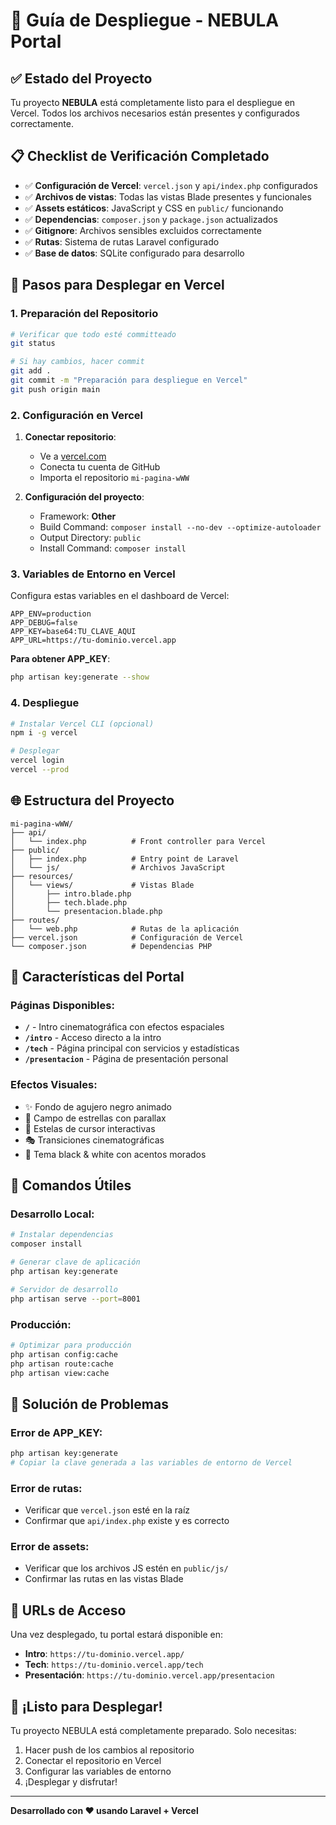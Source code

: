 # 🚀 Guía de Despliegue - NEBULA Portal

## ✅ Estado del Proyecto

Tu proyecto **NEBULA** está completamente listo para el despliegue en Vercel. Todos los archivos necesarios están presentes y configurados correctamente.

## 📋 Checklist de Verificación Completado

- ✅ **Configuración de Vercel**: `vercel.json` y `api/index.php` configurados
- ✅ **Archivos de vistas**: Todas las vistas Blade presentes y funcionales
- ✅ **Assets estáticos**: JavaScript y CSS en `public/` funcionando
- ✅ **Dependencias**: `composer.json` y `package.json` actualizados
- ✅ **Gitignore**: Archivos sensibles excluidos correctamente
- ✅ **Rutas**: Sistema de rutas Laravel configurado
- ✅ **Base de datos**: SQLite configurado para desarrollo

## 🎯 Pasos para Desplegar en Vercel

### 1. Preparación del Repositorio

```bash
# Verificar que todo esté committeado
git status

# Si hay cambios, hacer commit
git add .
git commit -m "Preparación para despliegue en Vercel"
git push origin main
```

### 2. Configuración en Vercel

1. **Conectar repositorio**:
   - Ve a [vercel.com](https://vercel.com)
   - Conecta tu cuenta de GitHub
   - Importa el repositorio `mi-pagina-wWW`

2. **Configuración del proyecto**:
   - Framework: **Other**
   - Build Command: `composer install --no-dev --optimize-autoloader`
   - Output Directory: `public`
   - Install Command: `composer install`

### 3. Variables de Entorno en Vercel

Configura estas variables en el dashboard de Vercel:

```env
APP_ENV=production
APP_DEBUG=false
APP_KEY=base64:TU_CLAVE_AQUI
APP_URL=https://tu-dominio.vercel.app
```

**Para obtener APP_KEY**:
```bash
php artisan key:generate --show
```

### 4. Despliegue

```bash
# Instalar Vercel CLI (opcional)
npm i -g vercel

# Desplegar
vercel login
vercel --prod
```

## 🌐 Estructura del Proyecto

```
mi-pagina-wWW/
├── api/
│   └── index.php          # Front controller para Vercel
├── public/
│   ├── index.php          # Entry point de Laravel
│   └── js/                # Archivos JavaScript
├── resources/
│   └── views/             # Vistas Blade
│       ├── intro.blade.php
│       ├── tech.blade.php
│       └── presentacion.blade.php
├── routes/
│   └── web.php            # Rutas de la aplicación
├── vercel.json            # Configuración de Vercel
└── composer.json          # Dependencias PHP
```

## 🎨 Características del Portal

### Páginas Disponibles:
- **`/`** - Intro cinematográfica con efectos espaciales
- **`/intro`** - Acceso directo a la intro
- **`/tech`** - Página principal con servicios y estadísticas
- **`/presentacion`** - Página de presentación personal

### Efectos Visuales:
- ✨ Fondo de agujero negro animado
- 🌟 Campo de estrellas con parallax
- 💫 Estelas de cursor interactivas
- 🎭 Transiciones cinematográficas
- 🎨 Tema black & white con acentos morados

## 🔧 Comandos Útiles

### Desarrollo Local:
```bash
# Instalar dependencias
composer install

# Generar clave de aplicación
php artisan key:generate

# Servidor de desarrollo
php artisan serve --port=8001
```

### Producción:
```bash
# Optimizar para producción
php artisan config:cache
php artisan route:cache
php artisan view:cache
```

## 🚨 Solución de Problemas

### Error de APP_KEY:
```bash
php artisan key:generate
# Copiar la clave generada a las variables de entorno de Vercel
```

### Error de rutas:
- Verificar que `vercel.json` esté en la raíz
- Confirmar que `api/index.php` existe y es correcto

### Error de assets:
- Verificar que los archivos JS estén en `public/js/`
- Confirmar las rutas en las vistas Blade

## 📱 URLs de Acceso

Una vez desplegado, tu portal estará disponible en:
- **Intro**: `https://tu-dominio.vercel.app/`
- **Tech**: `https://tu-dominio.vercel.app/tech`
- **Presentación**: `https://tu-dominio.vercel.app/presentacion`

## 🎉 ¡Listo para Desplegar!

Tu proyecto NEBULA está completamente preparado. Solo necesitas:

1. Hacer push de los cambios al repositorio
2. Conectar el repositorio en Vercel
3. Configurar las variables de entorno
4. ¡Desplegar y disfrutar!

---

**Desarrollado con ❤️ usando Laravel + Vercel**
